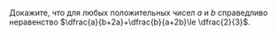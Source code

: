 Докажите, что для любых положительных чисел $a$ и  $b$ справедливо неравенство  $\dfrac{a}{b+2a}+\dfrac{b}{a+2b}\le \dfrac{2}{3}$.